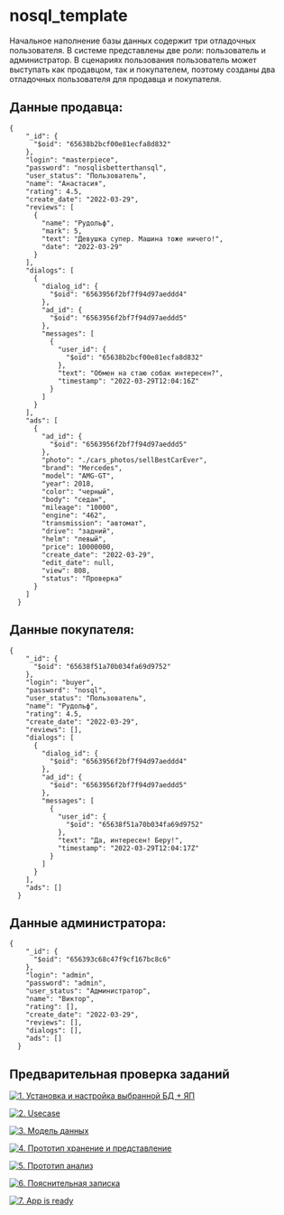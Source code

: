 # nosql_template
Начальное наполнение базы данных содержит три отладочных пользователя. В системе представлены две роли: пользователь и администратор. В сценариях пользования пользователь может выступать как продавцом, так и покупателем, поэтому созданы два отладочных пользователя для продавца и покупателя.

## Данные продавца:
```shell
{
    "_id": {
      "$oid": "65638b2bcf00e81ecfa8d832"
    },
    "login": "masterpiece",
    "password": "nosqlisbetterthansql",
    "user_status": "Пользователь",
    "name": "Анастасия",
    "rating": 4.5,
    "create_date": "2022-03-29",
    "reviews": [
      {
        "name": "Рудольф",
        "mark": 5,
        "text": "Девушка супер. Машина тоже ничего!",
        "date": "2022-03-29"
      }
    ],
    "dialogs": [
      {
        "dialog_id": {
          "$oid": "6563956f2bf7f94d97aeddd4"
        },
        "ad_id": {
          "$oid": "6563956f2bf7f94d97aeddd5"
        },
        "messages": [
          {
            "user_id": {
              "$oid": "65638b2bcf00e81ecfa8d832"
            },
            "text": "Обмен на стаю собак интересен?",
            "timestamp": "2022-03-29Т12:04:16Z"
          }
        ]
      }
    ],
    "ads": [
      {
        "ad_id": {
          "$oid": "6563956f2bf7f94d97aeddd5"
        },
        "photo": "./cars_photos/sellBestCarEver",
        "brand": "Mercedes",
        "model": "AMG-GT",
        "year": 2018,
        "color": "черный",
        "body": "седан",
        "mileage": "10000",
        "engine": "462",
        "transmission": "автомат",
        "drive": "задний",
        "helm": "левый",
        "price": 10000000,
        "create_date": "2022-03-29",
        "edit_date": null,
        "view": 808,
        "status": "Проверка"
      }
    ]
  }
```
## Данные покупателя:
```shell
{
    "_id": {
      "$oid": "65638f51a70b034fa69d9752"
    },
    "login": "buyer",
    "password": "nosql",
    "user_status": "Пользователь",
    "name": "Рудольф",
    "rating": 4.5,
    "create_date": "2022-03-29",
    "reviews": [],
    "dialogs": [
      {
        "dialog_id": {
          "$oid": "6563956f2bf7f94d97aeddd4"
        },
        "ad_id": {
          "$oid": "6563956f2bf7f94d97aeddd5"
        },
        "messages": [
          {
            "user_id": {
              "$oid": "65638f51a70b034fa69d9752"
            },
            "text": "Да, интересен! Беру!",
            "timestamp": "2022-03-29Т12:04:17Z"
          }
        ]
      }
    ],
    "ads": []
  }
```
## Данные администратора:
```shell
{
    "_id": {
      "$oid": "656393c68c47f9cf167bc8c6"
    },
    "login": "admin",
    "password": "admin",
    "user_status": "Администратор",
    "name": "Виктор",
    "rating": [],
    "create_date": "2022-03-29",
    "reviews": [],
    "dialogs": [],
    "ads": []
  }
```

## Предварительная проверка заданий

<a href=" ./../../../actions/workflows/1_helloworld.yml" >![1. Установка и настройка выбранной БД + ЯП]( ./../../actions/workflows/1_helloworld.yml/badge.svg)</a>

<a href=" ./../../../actions/workflows/2_usecase.yml" >![2. Usecase]( ./../../actions/workflows/2_usecase.yml/badge.svg)</a>

<a href=" ./../../../actions/workflows/3_data_model.yml" >![3. Модель данных]( ./../../actions/workflows/3_data_model.yml/badge.svg)</a>

<a href=" ./../../../actions/workflows/4_prototype_store_and_view.yml" >![4. Прототип хранение и представление]( ./../../actions/workflows/4_prototype_store_and_view.yml/badge.svg)</a>

<a href=" ./../../../actions/workflows/5_prototype_analysis.yml" >![5. Прототип анализ]( ./../../actions/workflows/5_prototype_analysis.yml/badge.svg)</a> 

<a href=" ./../../../actions/workflows/6_report.yml" >![6. Пояснительная записка]( ./../../actions/workflows/6_report.yml/badge.svg)</a>

<a href=" ./../../../actions/workflows/7_app_is_ready.yml" >![7. App is ready]( ./../../actions/workflows/7_app_is_ready.yml/badge.svg)</a>
